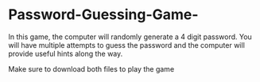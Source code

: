 # Password-Guessing-Game-
In this game, the computer will randomly generate a 4 digit password. You will have multiple attempts to guess the password and the computer will provide useful hints along the way. 

Make sure to download both files to play the game
